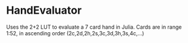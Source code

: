 # HandEvaluator

Uses the 2+2 LUT to evaluate a 7 card hand in Julia.
Cards are in range 1:52, in ascending order (2c,2d,2h,2s,3c,3d,3h,3s,4c,...)
